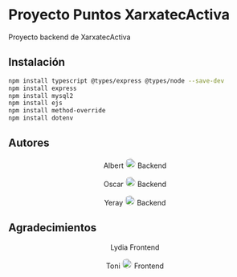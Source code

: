 # Proyecto Puntos XarxatecActiva

Proyecto backend de XarxatecActiva

## Instalación

```bash
npm install typescript @types/express @types/node --save-dev
npm install express
npm install mysql2
npm install ejs
npm install method-override
npm install dotenv
```

## Autores

<p align="center">Albert <a href="https://github.com/Albertsalespascual"><img src="https://avatars.githubusercontent.com/u/106590031?v=4" alt="@Albertsalespascual" width="20" height="20" style="border-radius: 50%" /></a> Backend</p>
<p align="center">Oscar <a href="https://github.com/Wokansgar"><img src="https://avatars.githubusercontent.com/u/106590171?v=4" alt="@Wokansgar" width="20" height="20" style="border-radius: 50%" /></a> Backend</p>
<p align="center">Yeray <a href="https://github.com/YerayAR89"><img src="https://avatars.githubusercontent.com/u/102992791?v=4" alt="@YerayAR89" width="20" height="20" style="border-radius: 50%" /></a> Backend</p>

## Agradecimientos

<p align="center">Lydia  Frontend</p>
<p align="center">Toni <a href="https://https://github.com/Tonichu"><img src="https://avatars.githubusercontent.com/u/106589976?v=4" alt="@Tonichu" width="20" height="20" style="border-radius: 50%" /></a> Frontend</p>
